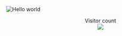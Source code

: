 <img src="https://raw.githubusercontent.com/sagar-viradiya/sagar-viradiya/master/resources/banner.png" alt="Hello world">

<p align="center"> 
  Visitor count<br>
  <img src="https://profile-counter.glitch.me/sagar-viradiya/count.svg" />
</p>


<!--
**TalalShatra/TalalShatra** is a ✨ _special_ ✨ repository because its `README.md` (this file) appears on your GitHub profile.

Here are some ideas to get you started:

- 🌱 I’m currently learning SDET
- 👯 I’m looking to collaborate on Java
- 💬 Ask me about Java
- 📫 How to reach me: talalshatra@yahoo.com


-->
